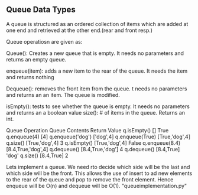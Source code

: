 ## Queue Data Types

A queue is structured as an ordered collection of items which are added at one end
and retrieved at the other end.(rear and front resp.)

Queue operatiosn are given as:

Queue(): Creates a new queue that is empty. It needs no parameters and returns an
          empty queue.

enqueue(item): adds a new item to the rear of the queue. It needs the item and returns
                nothing

Dequeue(): removes the front item from the queue. t needs no parameters and returns an
          an item. The queue is modified.

isEmpty(): tests to see whether the queue is empty.  It needs no parameters and returns an
          a boolean value
size(): # of items in the queue. Returns an int.

Queue Operation 	Queue Contents  	Return Value
q.isEmpty() 	          [] 	            True
q.enqueue(4) 	          [4]
q.enqueue('dog') 	    ['dog',4]
q.enqueue(True) 	[True,'dog',4]
q.size() 	        [True,'dog',4] 	         3
q.isEmpty() 	    [True,'dog',4] 	        False
q.enqueue(8.4) 	    [8.4,True,'dog',4]
q.dequeue() 	    [8.4,True,'dog'] 	     4
q.dequeue() 	    [8.4,True] 	            'dog'
q.size() 	        [8.4,True]          	  2


Lets implement a queue. We need rto decide which side will be the last and which side will be
the front. This allows the use of insert to ad new elements to the rear of the queue and pop to
remove the front element. Hence enqueue will be O(n) and dequeue will be O(1). "queueimplementation.py"